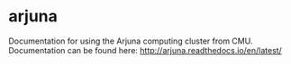 # arjuna

Documentation for using the Arjuna computing cluster from CMU. Documentation can be found here: http://arjuna.readthedocs.io/en/latest/

